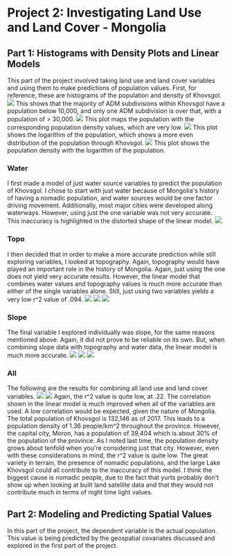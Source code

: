 # Project 2: Investigating Land Use and Land Cover - Mongolia

## Part 1: Histograms with Density Plots and Linear Models
This part of the project involved taking land use and land cover variables and using them to make predictions of population values. First, for reference, these are histograms of the population and density of Khovsgol.
![](popHisto.png)
This shows that the majority of ADM subdivisions within Khovsgol have a population below 10,000, and only one ADM subdivision is over that, with a population of > 30,000.
![](densityPop.png)
This plot maps the population with the corresponding population density values, which are very low.
![](logPopHisto.png)
This plot shows the logarithm of the population, which shows a more even distribution of the population through Khovsgol.
![](logPopDensity.png)
This plot shows the population density with the logarithm of the population.
### Water
I first made a model of just water source variables to predict the population of Khovsgol. I chose to start with just water because of Mongolia's history of having a nomadic population, and water sources would be one factor driving movement. Additionally, most major cities were developed along waterways. However, using just the one variable was not very accurate. This inaccuracy is highlighted in the distorted shape of the linear model.
![](finalWater.png)
### Topo
I then decided that in order to make a more accurate prediction while still exploring variables, I looked at topography. Again, topography would have played an important role in the history of Mongolia. Again, just using the one does not yield very accurate results. However, the linear model that combines water values and topography values is much more accurate than either of the single variables alone. Still, just using two variables yields a very low r^2 value of .094.
![](finalTopo.png)
![](water28topo.png)
![](watertopofit.png)
### Slope
The final variable I explored individually was slope, for the same reasons mentioned above. Again, it did not prove to be reliable on its own. But, when combining slope data with topography and water data, the linear model is much more accurate.
![](finalSlope.png)
![](watertoposlope28.png)
![](watertoposlopefit.png)
### All
The following are the results for combining all land use and land cover variables.
![](allvarspart1.png)
![](all_var_fit.png)
Again, the r^2 value is quite low, at .22. The correlation shown in the linear model is much improved when all of the variables are used. A low correlation would be expected, given the nature of Mongolia. The total population of Khovsgol is 132,146 as of 2017. This leads to a population density of 1.36 people/km^2 throughout the province. However, the capital city, Moron, has a population of 39,404 which is about 30% of the population of the province. As I noted last time, the population density grows about tenfold when you're considering just that city. However, even with these considerations in mind, the r^2 value is quite low. The great variety in terrain, the presence of nomadic populations, and the large Lake Khovsgol could all contribute to the inaccuracy of this model. I think the biggest cause is nomadic people, due to the fact that yurts probably don't show up when looking at built land satellite data and that they would not contribute much in terms of night time light values.

## Part 2: Modeling and Predicting Spatial Values
In this part of the project, the dependent variable is the actual population. This value is being predicted by the geospatial covariates discussed and explored in the first part of the project.
